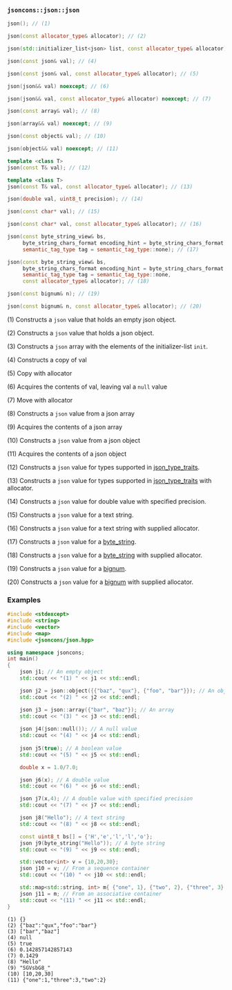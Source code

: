 ### `jsoncons::json::json`

```c++
json(); // (1)

json(const allocator_type& allocator); // (2)

json(std::initializer_list<json> list, const allocator_type& allocator); // (3)

json(const json& val); // (4)

json(const json& val, const allocator_type& allocator); // (5)

json(json&& val) noexcept; // (6)

json(json&& val, const allocator_type& allocator) noexcept; // (7)

json(const array& val); // (8)

json(array&& val) noexcept; // (9)

json(const object& val); // (10)

json(object&& val) noexcept; // (11)

template <class T>
json(const T& val); // (12)

template <class T>
json(const T& val, const allocator_type& allocator); // (13)

json(double val, uint8_t precision); // (14)

json(const char* val); // (15)

json(const char* val, const allocator_type& allocator); // (16)

json(const byte_string_view& bs,
     byte_string_chars_format encoding_hint = byte_string_chars_format::none,
     semantic_tag_type tag = semantic_tag_type::none); // (17)

json(const byte_string_view& bs, 
     byte_string_chars_format encoding_hint = byte_string_chars_format::none,
     semantic_tag_type tag = semantic_tag_type::none, 
     const allocator_type& allocator); // (18)

json(const bignum& n); // (19)

json(const bignum& n, const allocator_type& allocator); // (20)
```

(1) Constructs a `json` value that holds an empty json object. 

(2) Constructs a `json` value that holds a json object. 

(3) Constructs a `json` array with the elements of the initializer-list `init`. 

(4) Constructs a copy of val

(5) Copy with allocator

(6) Acquires the contents of val, leaving val a `null` value

(7) Move with allocator

(8) Constructs a `json` value from a json array

(9) Acquires the contents of a json array

(10) Constructs a `json` value from a json object

(11) Acquires the contents of a json object

(12) Constructs a `json` value for types supported in [json_type_traits](json_type_traits.md).

(13) Constructs a `json` value for types supported in [json_type_traits](json_type_traits.md) with allocator.

(14) Constructs a `json` value for double value with specified precision.

(15) Constructs a `json` value for a text string.

(16) Constructs a `json` value for a text string with supplied allocator.

(17) Constructs a `json` value for a [byte_string](../byte_string.md).

(18) Constructs a `json` value for a [byte_string](../byte_string.md) with supplied allocator.

(19) Constructs a `json` value for a [bignum](../bignum.md).

(20) Constructs a `json` value for a [bignum](../bignum.md) with supplied allocator.

### Examples

```c++
#include <stdexcept>
#include <string>
#include <vector>
#include <map>
#include <jsoncons/json.hpp>

using namespace jsoncons;
int main()
{
    json j1; // An empty object
    std::cout << "(1) " << j1 << std::endl;

    json j2 = json::object({{"baz", "qux"}, {"foo", "bar"}}); // An object 
    std::cout << "(2) " << j2 << std::endl;

    json j3 = json::array({"bar", "baz"}); // An array 
    std::cout << "(3) " << j3 << std::endl;
  
    json j4(json::null()); // A null value
    std::cout << "(4) " << j4 << std::endl;
    
    json j5(true); // A boolean value
    std::cout << "(5) " << j5 << std::endl;

    double x = 1.0/7.0;

    json j6(x); // A double value
    std::cout << "(6) " << j6 << std::endl;

    json j7(x,4); // A double value with specified precision
    std::cout << "(7) " << j7 << std::endl;

    json j8("Hello"); // A text string
    std::cout << "(8) " << j8 << std::endl;

    const uint8_t bs[] = {'H','e','l','l','o'};
    json j9(byte_string("Hello")); // A byte string
    std::cout << "(9) " << j9 << std::endl;

    std::vector<int> v = {10,20,30};
    json j10 = v; // From a sequence container
    std::cout << "(10) " << j10 << std::endl;

    std::map<std::string, int> m{ {"one", 1}, {"two", 2}, {"three", 3} };
    json j11 = m; // From an associative container
    std::cout << "(11) " << j11 << std::endl;
}
```

```
(1) {}
(2) {"baz":"qux","foo":"bar"}
(3) ["bar","baz"]
(4) null
(5) true
(6) 0.142857142857143
(7) 0.1429
(8) "Hello"
(9) "SGVsbG8_"
(10) [10,20,30]
(11) {"one":1,"three":3,"two":2}
```
